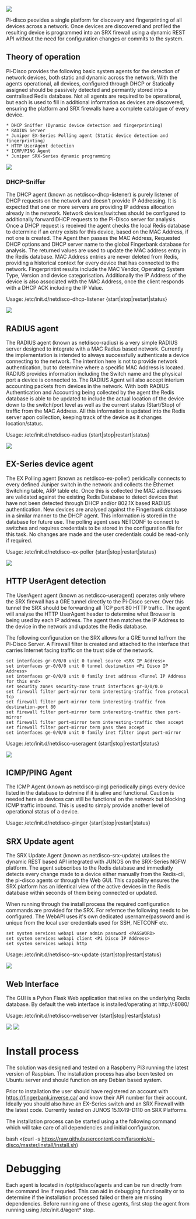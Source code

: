 
![](/images/PiDisco.png)

Pi-disco peovides a single platform for discovery and fingerprinting of all devices across a network. Once devices are discovered and profiled the resulting device is programmed into an SRX firewall using a dynamic REST API without the need for configuration changes or commits to the system. 

## Theory of operation

Pi-Disco provides the following basic system agents for the detection of network devices, both static and dynamic across the network. With the agents operational, all devices, configured through DHCP or Statically assigned should be passively detected and permantly stored into a centralised Redis database. Not all agents are required to be operational, but each is used to fill in additional information as devices are discovered, ensuring the platform and SRX firewalls have a complete catalogue of every device. 
```
* DHCP Sniffer (Dynamic device detection and fingerprinting) 
* RADIUS Server
* Juniper EX-Series Polling agent (Static device detection and fingerprinting)
* HTTP UserAgent detection
* ICMP/PING Agent
* Juniper SRX-Series dynamic programming
```

![](/images/Overview.png)


### DHCP-Sniffer 
The DHCP agent (known as netdisco-dhcp-listener) is purely listener of DHCP requests on the network and doesn't provide IP Addressing. It is expected that one or more servers are providing IP address allocation already in the network. Network devices/switches should be configured to additionally forward DHCP requests to the Pi-Disco server for analysis. Once a DHCP request is received the agent checks the local Redis database to determine if an entry exists for this device, based on the MAC Address, if not one is created. The Agent then passes the MAC Address, Requested DHCP options and DHCP server name to the global Fingerbank database for analysis. The returned values are used to update the MAC address entry in the Redis database. MAC Address entries are never deleted from Redis, providing a historical context for every device that has connected to the network. Fingerprintint results include the MAC Vendor, Operating System Type, Version and device categorisation. Additionally the IP Address of the device is also associated with the MAC Address, once the client responds with a DHCP ACK including the IP Value. 

Usage: /etc/init.d/netdisco-dhcp-listener {start|stop|restart|status}

![](/images/dhcp.png)

## RADIUS agent
The RADIUS agent (known as netdisco-radius) is a very simple RADIUS server designed to integrate with a MAC Radius based network. Currently the implementation is intended to always successfully authenticate a device connecting to the network. The intention here is not to provide network authentication, but to determine where a specific MAC Address is located. RADIUS provides information including the Switch name and the physical port a device is connected to. The RADIUS Agent will also accept interium accounting packets from devices in the network. With both RADIUS Authentication and Accounting being collected by the agent the Redis database is able to be updated to include the actual location of the device down to the switch/port level as well as the current status (Start/Stop) of traffic from the MAC Address. All this information is updated into the Redis server apon collection, keeping track of the device as it changes location/status. 

Usage: /etc/init.d/netdisco-radius {start|stop|restart|status}

![](/images/RADIUS.png)

## EX-Series device agent
The EX Polling agent (known as netdisco-ex-poller) peridically connects to every defined Juniper switch in the network and collects the Ethernet Switching table, ARP table etc. Once this is collected the MAC addresses are validated against the existing Redis Database to detect devices that have not been detected through DHCP and/or 802.1X based RADIUS authentication. New devices are analysed against the Fingerbank database in a similar manner to the DHCP agent. This information is stored in the database for future use. The polling agent uses NETCONF to connect to switches and requires credentials to be stored in the configuration file for this task. No changes are made and the user credentials could be read-only if required. 

Usage: /etc/init.d/netdisco-ex-poller {start|stop|restart|status}

![](/images/EX-Poller.png)

## HTTP UserAgent detection
The UserAgent agent (known as netdisco-useragent) operates only where the SRX firewall has a GRE tunnel directly to the Pi-Disco server. Over this tunnel the SRX should be forwarding all TCP port 80 HTTP traffic. The agent will analyse the HTTP UserAgent header to determine what Browser is being used by each IP address. The agent then matches the IP Address to the device in the network and updates the Redis database. 


The following configuration on the SRX allows for a GRE tunnel to/from the Pi-Disco Server. A Firewall filter is created and attached to the interface that carries Internet facing traffic on the trust side of the network. 

```
set interfaces gr-0/0/0 unit 0 tunnel source <SRX IP Address>
set interfaces gr-0/0/0 unit 0 tunnel destination <Pi Disco IP Address>
set interfaces gr-0/0/0 unit 0 family inet address <Tunnel IP Address for this end>
set security zones security-zone trust interfaces gr-0/0/0.0
set firewall filter port-mirror term interesting-traffic from protocol tcp
set firewall filter port-mirror term interesting-traffic from destination-port 80
set firewall filter port-mirror term interesting-traffic then port-mirror
set firewall filter port-mirror term interesting-traffic then accept
set firewall filter port-mirror term pass then accept
set interfaces ge-0/0/0 unit 0 family inet filter input port-mirror
```

Usage: /etc/init.d/netdisco-useragent {start|stop|restart|status}

![](/images/UserAgent.png)

## ICMP/PING Agent
The ICMP Agent (known as netdisco-ping) periodically pings every device listed in the database to detmine if it is alive and functional. Caution is needed here as devices can still be functional on the network but blocking ICMP traffic inbound. This is used to simply provide another level of operational status of a device. 

Usage: /etc/init.d/netdisco-pinger {start|stop|restart|status}

## SRX Update agent 
The SRX Update Agent (known as netdisco-srx-update) utalises the dynamic REST based API integrated with JUNOS on the SRX-Series NGFW platform. The agent subscribes to the Redis database and immediatly detects every change made to a device either manually from the Redis-cli, the pi-disco agents or through the Web GUI. This capability ensures the SRX platform has an identical view of the active devices in the Redis database within seconds of them being connected or updated. 

When running through the install process the required configuration commands are provided for the SRX. For refernce the following needs to be configured. The WebAPI uses it's own dedicated username/password and is unique from the local user credentials used for SSH, NETCONF etc. 

```
set system services webapi user admin password <PASSWORD>
set system services webapi client <Pi Disco IP Address> 
set system services webapi http
```

Usage: /etc/init.d/netdisco-srx-update {start|stop|restart|status}

![](/images/SRX-Mapping.png)

## Web Interface
The GUI is a Pyhon Flask Web application that relies on the underlying Redis database. By default the web interface is installed/operating at http://<PI-IP-Address>:8080/ 

Usage: /etc/init.d/netdisco-webserver {start|stop|restart|status}

![](/images/DeviceTable.png)
![](/images/NetworkDiscovery.png)

# Install process
The solution was designed and tested on a Raspberry Pi3 running the latest version of Raspbian. The installation process has also been tested on Ubuntu server and should function on any Debian based system.

Prior to installation the user should have registered an account with https://fingerbank.inverse.ca/ and know their API number for their account. Ideally you should also have an EX-Series switch and an SRX Firewall with the latest code. Currently tested on JUNOS 15.1X49-D110 on SRX Platforms. 

The installation process can be started using a the following command which will take care of all dependencies and initial configuraton. 

bash <(curl -s https://raw.githubusercontent.com/farsonic/pi-disco/master/install/install.sh)


# Debugging

Each agent is located in /opt/pidisco/agents and can be run directly from the command line if requried. This can aid in debugging functionality or to determine if the installation processed failed or there are missing dependencies. Before running one of these agents, first stop the agent from running using /etc/init.d/agent* stop. 

